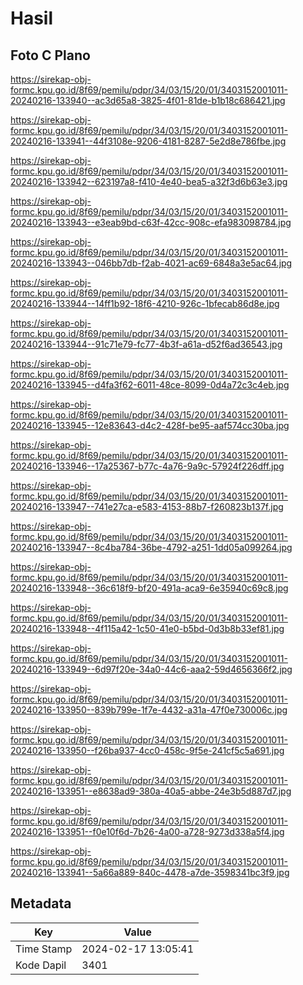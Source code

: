 # Hasil

## Foto C Plano

https://sirekap-obj-formc.kpu.go.id/8f69/pemilu/pdpr/34/03/15/20/01/3403152001011-20240216-133940--ac3d65a8-3825-4f01-81de-b1b18c686421.jpg

https://sirekap-obj-formc.kpu.go.id/8f69/pemilu/pdpr/34/03/15/20/01/3403152001011-20240216-133941--44f3108e-9206-4181-8287-5e2d8e786fbe.jpg

https://sirekap-obj-formc.kpu.go.id/8f69/pemilu/pdpr/34/03/15/20/01/3403152001011-20240216-133942--623197a8-f410-4e40-bea5-a32f3d6b63e3.jpg

https://sirekap-obj-formc.kpu.go.id/8f69/pemilu/pdpr/34/03/15/20/01/3403152001011-20240216-133943--e3eab9bd-c63f-42cc-908c-efa983098784.jpg

https://sirekap-obj-formc.kpu.go.id/8f69/pemilu/pdpr/34/03/15/20/01/3403152001011-20240216-133943--046bb7db-f2ab-4021-ac69-6848a3e5ac64.jpg

https://sirekap-obj-formc.kpu.go.id/8f69/pemilu/pdpr/34/03/15/20/01/3403152001011-20240216-133944--14ff1b92-18f6-4210-926c-1bfecab86d8e.jpg

https://sirekap-obj-formc.kpu.go.id/8f69/pemilu/pdpr/34/03/15/20/01/3403152001011-20240216-133944--91c71e79-fc77-4b3f-a61a-d52f6ad36543.jpg

https://sirekap-obj-formc.kpu.go.id/8f69/pemilu/pdpr/34/03/15/20/01/3403152001011-20240216-133945--d4fa3f62-6011-48ce-8099-0d4a72c3c4eb.jpg

https://sirekap-obj-formc.kpu.go.id/8f69/pemilu/pdpr/34/03/15/20/01/3403152001011-20240216-133945--12e83643-d4c2-428f-be95-aaf574cc30ba.jpg

https://sirekap-obj-formc.kpu.go.id/8f69/pemilu/pdpr/34/03/15/20/01/3403152001011-20240216-133946--17a25367-b77c-4a76-9a9c-57924f226dff.jpg

https://sirekap-obj-formc.kpu.go.id/8f69/pemilu/pdpr/34/03/15/20/01/3403152001011-20240216-133947--741e27ca-e583-4153-88b7-f260823b137f.jpg

https://sirekap-obj-formc.kpu.go.id/8f69/pemilu/pdpr/34/03/15/20/01/3403152001011-20240216-133947--8c4ba784-36be-4792-a251-1dd05a099264.jpg

https://sirekap-obj-formc.kpu.go.id/8f69/pemilu/pdpr/34/03/15/20/01/3403152001011-20240216-133948--36c618f9-bf20-491a-aca9-6e35940c69c8.jpg

https://sirekap-obj-formc.kpu.go.id/8f69/pemilu/pdpr/34/03/15/20/01/3403152001011-20240216-133948--4f115a42-1c50-41e0-b5bd-0d3b8b33ef81.jpg

https://sirekap-obj-formc.kpu.go.id/8f69/pemilu/pdpr/34/03/15/20/01/3403152001011-20240216-133949--6d97f20e-34a0-44c6-aaa2-59d4656366f2.jpg

https://sirekap-obj-formc.kpu.go.id/8f69/pemilu/pdpr/34/03/15/20/01/3403152001011-20240216-133950--839b799e-1f7e-4432-a31a-47f0e730006c.jpg

https://sirekap-obj-formc.kpu.go.id/8f69/pemilu/pdpr/34/03/15/20/01/3403152001011-20240216-133950--f26ba937-4cc0-458c-9f5e-241cf5c5a691.jpg

https://sirekap-obj-formc.kpu.go.id/8f69/pemilu/pdpr/34/03/15/20/01/3403152001011-20240216-133951--e8638ad9-380a-40a5-abbe-24e3b5d887d7.jpg

https://sirekap-obj-formc.kpu.go.id/8f69/pemilu/pdpr/34/03/15/20/01/3403152001011-20240216-133951--f0e10f6d-7b26-4a00-a728-9273d338a5f4.jpg

https://sirekap-obj-formc.kpu.go.id/8f69/pemilu/pdpr/34/03/15/20/01/3403152001011-20240216-133941--5a66a889-840c-4478-a7de-3598341bc3f9.jpg


## Metadata

| Key        | Value               |
| ---------- | ------------------- |
| Time Stamp | 2024-02-17 13:05:41 |
| Kode Dapil | 3401                |



